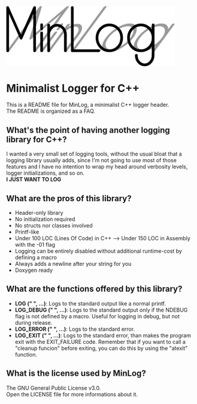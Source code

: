 <img src="https://github.com/MuAlphaOmegaEpsilon/MinLog/blob/master/images/MinLog.png" alt="MinLog" width="450">

# Minimalist Logger for C++
This is a README file for MinLog, a minimalist C++ logger header.\
The README is organized as a FAQ.

## What's the point of having another logging library for C++?
I wanted a very small set of logging tools, without the usual bloat that a logging library usually adds, since I'm not going to use most of those features and I have no intention to wrap my head around verbosity levels, logger initializations, and so on.\
**I JUST WANT TO LOG**

## What are the pros of this library?
* Header-only library
* No initialization required
* No structs nor classes involved
* Printf-like
* Under 100 LOC (Lines Of Code) in C++ --> Under 150 LOC in Assembly with the -01 flag
* Logging can be entirely disabled without additional runtime-cost by defining a macro
* Always adds a newline after your string for you
* Doxygen ready

## What are the functions offered by this library?
* **LOG (" ", ...)**: Logs to the standard output like a normal printf.
* **LOG_DEBUG (" ", ...)**: Logs to the standard output only if the NDEBUG flag is not defined by a macro. Useful for logging in debug, but not during release.
* **LOG_ERROR (" ", ...)**: Logs to the standard error.
* **LOG_EXIT (" ", ...)**: Logs to the standard error, than makes the program exit with the EXIT_FAILURE code. Remember that if you want to call a "cleanup funcion" before exiting, you can do this by using the "atexit" function.

## What is the license used by MinLog?
The GNU General Public License v3.0.\
Open the LICENSE file for more informations about it.
